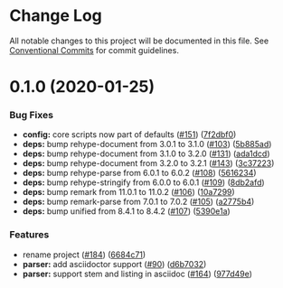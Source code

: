 # Change Log

All notable changes to this project will be documented in this file.
See [Conventional Commits](https://conventionalcommits.org) for commit guidelines.

# 0.1.0 (2020-01-25)


### Bug Fixes

* **config:** core scripts now part of defaults ([#151](https://github.com/presentosaurus/presentosaurus/issues/151)) ([7f2dbf0](https://github.com/presentosaurus/presentosaurus/commit/7f2dbf0))
* **deps:** bump rehype-document from 3.0.1 to 3.1.0 ([#103](https://github.com/presentosaurus/presentosaurus/issues/103)) ([5b885ad](https://github.com/presentosaurus/presentosaurus/commit/5b885ad))
* **deps:** bump rehype-document from 3.1.0 to 3.2.0 ([#131](https://github.com/presentosaurus/presentosaurus/issues/131)) ([ada1dcd](https://github.com/presentosaurus/presentosaurus/commit/ada1dcd))
* **deps:** bump rehype-document from 3.2.0 to 3.2.1 ([#143](https://github.com/presentosaurus/presentosaurus/issues/143)) ([3c37223](https://github.com/presentosaurus/presentosaurus/commit/3c37223))
* **deps:** bump rehype-parse from 6.0.1 to 6.0.2 ([#108](https://github.com/presentosaurus/presentosaurus/issues/108)) ([5616234](https://github.com/presentosaurus/presentosaurus/commit/5616234))
* **deps:** bump rehype-stringify from 6.0.0 to 6.0.1 ([#109](https://github.com/presentosaurus/presentosaurus/issues/109)) ([8db2afd](https://github.com/presentosaurus/presentosaurus/commit/8db2afd))
* **deps:** bump remark from 11.0.1 to 11.0.2 ([#106](https://github.com/presentosaurus/presentosaurus/issues/106)) ([10a7299](https://github.com/presentosaurus/presentosaurus/commit/10a7299))
* **deps:** bump remark-parse from 7.0.1 to 7.0.2 ([#105](https://github.com/presentosaurus/presentosaurus/issues/105)) ([a2775b4](https://github.com/presentosaurus/presentosaurus/commit/a2775b4))
* **deps:** bump unified from 8.4.1 to 8.4.2 ([#107](https://github.com/presentosaurus/presentosaurus/issues/107)) ([5390e1a](https://github.com/presentosaurus/presentosaurus/commit/5390e1a))


### Features

* rename project ([#184](https://github.com/presentosaurus/presentosaurus/issues/184)) ([6684c71](https://github.com/presentosaurus/presentosaurus/commit/6684c71))
* **parser:** add asciidoctor support ([#90](https://github.com/presentosaurus/presentosaurus/issues/90)) ([d6b7032](https://github.com/presentosaurus/presentosaurus/commit/d6b7032))
* **parser:** support stem and listing in asciidoc ([#164](https://github.com/presentosaurus/presentosaurus/issues/164)) ([977d49e](https://github.com/presentosaurus/presentosaurus/commit/977d49e))
